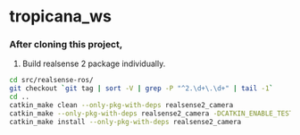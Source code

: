# tropicana_ws

### After cloning this project,

1. Build realsense 2 package individually.
```bash 
cd src/realsense-ros/
git checkout `git tag | sort -V | grep -P "^2.\d+\.\d+" | tail -1`
cd ..
catkin_make clean --only-pkg-with-deps realsense2_camera
catkin_make --only-pkg-with-deps realsense2_camera -DCATKIN_ENABLE_TESTING=False -DCMAKE_BUILD_TYPE=Release
catkin_make install --only-pkg-with-deps realsense2_camera 
```